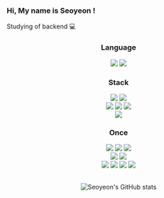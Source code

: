 ### Hi, My name is Seoyeon !

Studying of backend 💻

<div align="center">
  <h3>Language</h3>
<!--<img src="https://img.shields.io/badge/스택이름-색상코드?style=flat-square&logo=로고명&logoColor=로고색" alt=""/> 로고명과 색상코드는 simple icon에서, 스택이름은 원하는대로 설정-->
  <img src="https://img.shields.io/badge/Python-3776AB?style=flat-square&logo=Python&logoColor=white"/>
  <img src="https://img.shields.io/badge/Java-007396?style=flat-square&logo=java&logoColor=white"
  
</div>

<div align="center">
  <h3>Stack</h3>
  <img src="https://img.shields.io/badge/Visual Studio Code-007ACC?style=flat-square&logo=Visual Studio Code&logoColor=white"/>
  <img src="https://img.shields.io/badge/Jupyter-F37626?style=flat-square&logo=Jupyter&logoColor=white"/></br>
  <img src="https://img.shields.io/badge/Git-F05032?style=flat-square&logo=Git&logoColor=white"/>
  <img src="https://img.shields.io/badge/GitHub-181717?style=flat-square&logo=GitHub&logoColor=white"/>
  <img src="https://img.shields.io/badge/GitKraken-179287?style=flat-square&logo=GitKraken&logoColor=white"/></br>
  <img src="https://img.shields.io/badge/Figma-F24E1E?style=flat-square&logo=Figma&logoColor=white"/>
  
  
</div>

<div align="center">
  <h3>Once</h3>
  <img src="https://img.shields.io/badge/C-A8B9CC?style=flat-square&logo=C&logoColor=white"/>
  <img src="https://img.shields.io/badge/C++-00599C?style=flat-square&logo=c%2B%2B&logoColor=white">
  <img src="https://img.shields.io/badge/Markdown-000000?style=flat-square&logo=Markdown&logoColor=white"/><br/>
  
 
  <img src="https://img.shields.io/badge/Arduino-00979D?style=flat-square&logo=Arduino&logoColor=white"/>
  <img src="https://img.shields.io/badge/Raspberry Pi-A22846?style=flat-square&logo=Raspberry Pi&logoColor=white"/><br/>
  
  <img src="https://img.shields.io/badge/Eclipse IDE-2C2255?style=flat-square&logo=Eclipse IDE&logoColor=white"/>
  <img src="https://img.shields.io/badge/Apache Tomcat-F8DC75?style=flat-square&logo=apachetomcat&logoColor=white">
  <img src="https://img.shields.io/badge/Flutter-02569B?style=flat-square&logo=flutter&logoColor=white">
  <img src="https://img.shields.io/badge/Bootstrap-7952B3?style=flat-square&logo=bootstrap&logoColor=white">
</div></br>

  
![Seoyeon's GitHub stats](https://github-readme-stats.vercel.app/api?username=seoyeon0201&show_icons=true&theme=buefy)
